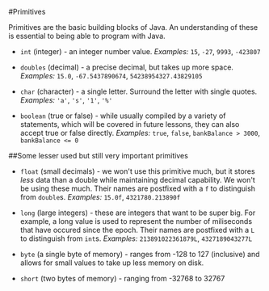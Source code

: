 #Primitives

Primitives are the basic building blocks of Java. An understanding of these is essential to being able to program with Java.

* `int` (integer) - an integer number value.
_Examples:_ `15`, `-27`, `9993`, `-423807`

* `doubles` (decimal) - a precise decimal, but takes up more space.
_Examples:_ `15.0`, `-67.5437890674`, `54238954327.43829105`

* `char` (character) - a single letter. Surround the letter with single quotes.
_Examples:_ `'a'`, `'s'`, `'1'`, `'%'`

* `boolean` (true or false) - while usually compiled by a variety of statements, which will be covered in future lessons, they can also accept true or false directly.
_Examples:_ `true`, `false`, `bankBalance > 3000`, `bankBalance <= 0`

##Some lesser used but still very important primitives

* `float` (small decimals) - we won't use this primitive much, but it stores *less* data than a double while maintaining decimal capability. We won't be using these much. Their names are postfixed with a `f` to distinguish from `double`s.
_Examples:_ `15.0f`, `4321780.213890f`

* `long` (large integers) - these are integers that want to be super big. For example, a long value is used to represent the number of miliseconds that have occured since the epoch. Their names are postfixed with a `L` to distinguish from `int`s.
_Examples:_ `213891022361879L`, `4327189043277L`

* `byte` (a single byte of memory) - ranges from -128 to 127 (inclusive) and allows for small values to take up less memory on disk.

* `short` (two bytes of memory) - ranging from -32768 to 32767
